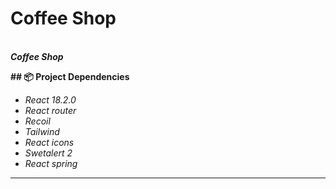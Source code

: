 **<h1>Coffee Shop</h1>**  
**_Coffee Shop_**

**## 📦 Project Dependencies**

- _React 18.2.0_
- _React router_
- _Recoil_
- _Tailwind_
- _React icons_
- _Swetalert 2_
- _React spring_ 

---
